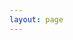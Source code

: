 ```yaml
---
layout: page
---
```


<script setup>
import {
  VPTeamPage,
  VPTeamPageTitle,
  VPTeamMembers,
  VPTeamPageSection
} from 'vitepress/theme'

const coreMembers = [
  {
    avatar: 'https://github.com/zhaoheng666.png',
    name: 'zhaoheng',
    title: '核心开发者',
    org: 'Ghost Studio',
    desc: 'WTC｜WTC-Docs 项目维护者',
    links: [
      { icon: 'github', link: 'https://github.com/zhaoheng666' }
    ]
  },
  {
    avatar: 'https://github.com/lannan9391.png',
    name: '兰楠',
    title: '核心开发者',
    org: 'Ghost Studio',
    desc: '关卡研发',
    links: [
      { icon: 'github', link: 'https://github.com/lannan9391' }
    ]
  },
  {
    avatar: 'https://github.com/gaoyachuang.png',
    name: '高亚闯',
    title: '核心开发者',
    org: 'Ghost Studio',
    desc: 'Native、系统研发',
    links: [
      { icon: 'github', link: 'https://github.com/gaoyachuang' }
    ]
  },
  {
    avatar: 'https://github.com/loganChen92.png',
    name: '陈天琦',
    title: '核心开发者',
    org: 'Ghost Studio',
    desc: '活动研发',
    links: [
      { icon: 'github', link: 'https://github.com/loganChen92' }
    ]
  },
  {
    avatar: 'https://github.com/xiechouchou.png',
    name: '谢振东',
    title: '核心开发者',
    org: 'Ghost Studio',
    desc: '关卡研发',
    links: [
      { icon: 'github', link: 'https://github.com/xiechouchou' }
    ]
  },
  {
    avatar: 'https://github.com/wangjian132.png',
    name: '王建',
    title: '核心开发者',
    org: 'Ghost Studio',
    desc: '后端研发',
    links: [
      { icon: 'github', link: 'https://github.com/wangjian132' }
    ]
  }
]

const contributors = [
  {
    avatar: 'https://github.com/qiuguoliang123.png',
    name: '邱国良',
    title: '开发者',
    desc: '关卡研发',
    links: [
      { icon: 'github', link: 'https://github.com/qiuguoliang123' }
    ]
  },
  {
    avatar: 'https://github.com/nativeBuilder.png',
    name: 'nativeBuilder',
    title: '打包机',
    desc: '仅提交打包相关代码',
    links: [
      { icon: 'github', link: 'https://github.com/nativeBuilder' }
    ]
  },
  {
    avatar: 'https://github.com/daiyunchao.png',
    name: '代云超',
    title: '开发者',
    desc: '后端研发',
    links: [
      { icon: 'github', link: 'https://github.com/daiyunchao' }
    ]
  }
]
</script>

<VPTeamPage>
  <VPTeamPageTitle>
    <template #title>开发团队</template>
    <template #lead>
      WorldTourCasino 项目由 Ghost Studio 团队开发和维护，我们致力于创造优秀的游戏体验。
    </template>
  </VPTeamPageTitle>

  <VPTeamPageSection>
    <template #title>核心团队</template>
    <template #lead>项目的主要开发和维护者</template>
    <template #members>
      <VPTeamMembers size="medium" :members="coreMembers" />
    </template>
  </VPTeamPageSection>

  <VPTeamPageSection>
    <template #title>贡献者</template>
    <template #lead>感谢所有为项目做出贡献的开发者</template>
    <template #members>
      <VPTeamMembers size="small" :members="contributors" />
    </template>
  </VPTeamPageSection>
</VPTeamPage>